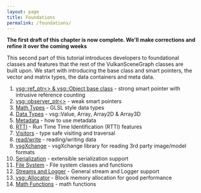 ```yaml
---
layout: page
title: Foundations
permalink: /foundations/
---
```


**The first draft of this chapter is now complete. We'll make corrections and refine it over the coming weeks**

This second part of this tutorial introduces developers to foundational classes and features that the rest of the VulkanSceneGraph classes are built upon. We start with introducing the base class and smart pointers, the vector and matrix types, the data containers and meta data.

1. [vsg::ref_ptr<> & vsg::Object base class](Object_base_class_and_ref_ptr.md) - strong smart pointer with intrusive reference counting
1. [vsg::observer_ptr<>](observer_ptr.md) - weak smart pointers
1. [Math Types](MathTypes.md) - GLSL style data types
1. [Data Types](DataTypes.md) - vsg::Value, Array, Array2D & Array3D
1. [Metadata](Metadata.md) - how to use metadata
1. [RTTI](RTTI.md) - Run Time Time Identification (RTTI) features
1. [Visitors](Visitors.md) - type safe visiting and traversal
1. [read/write](ReaderWriter.md) - reading/writing data
1. [vsgXchange](vsgXchange.md) - vsgXchange library for reading 3rd party image/model formats
1. [Serialization](Serialization.md) - extensible serialization support
1. [File System](FileSystem.md) - File system classes and functions
1. [Streams and Logger](StreamsAndLogger.md) - General stream and Logger support
1. [vsg::Allocator](Allocator.md) - Block memory allocation for good performance
1. [Math Functions](MathFunctions.md) - math functions
